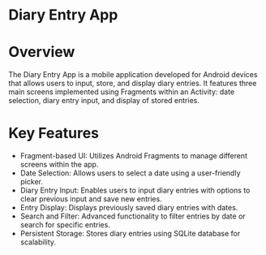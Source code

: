 # Diary Entry App

# Overview
The Diary Entry App is a mobile application developed for Android devices that allows users to input, store, and display diary entries. It features three main screens implemented using Fragments within an Activity: date selection, diary entry input, and display of stored entries.

# Key Features
- Fragment-based UI: Utilizes Android Fragments to manage different screens within the app.
- Date Selection: Allows users to select a date using a user-friendly picker.
- Diary Entry Input: Enables users to input diary entries with options to clear previous input and save new entries.
- Entry Display: Displays previously saved diary entries with dates.
- Search and Filter: Advanced functionality to filter entries by date or search for specific entries.
- Persistent Storage: Stores diary entries using SQLite database for scalability.
